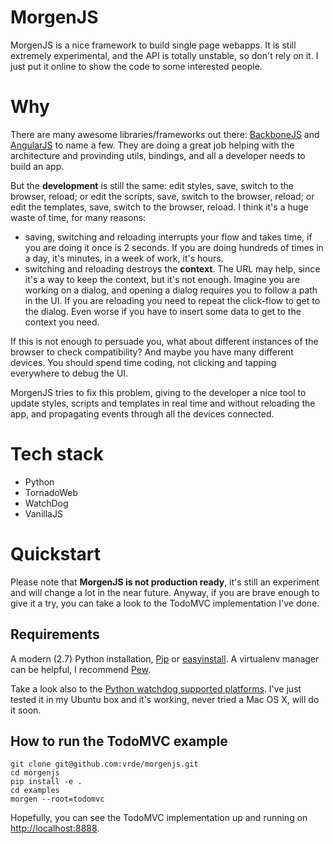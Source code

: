 MorgenJS
========

MorgenJS is a nice framework to build single page webapps.
It is still extremely experimental, and the API is totally unstable, so don't rely on it. I just put it online to show the code to some interested people.



Why
===
There are many awesome libraries/frameworks out there: [BackboneJS](http://backbonejs.org/) and [AngularJS](http://angularjs.org/) to name a few. They are doing a great job helping with the architecture and provinding utils, bindings, and all a developer needs to build an app.

But the **development** is still the same: edit styles, save, switch to the browser, reload; or edit the scripts, save, switch to the browser, reload; or edit the templates, save, switch to the browser, reload. I think it's a huge waste of time, for many reasons:
- saving, switching and reloading interrupts your flow and takes time, if you are doing it once is 2 seconds. If you are doing hundreds of times in a day, it's minutes, in a week of work, it's hours.
- switching and reloading destroys the **context**. The URL may help, since it's a way to keep the context, but it's not enough. Imagine you are working on a dialog, and opening a dialog requires you to follow a path in the UI. If you are reloading you need to repeat the click-flow to get to the dialog. Even worse if you have to insert some data to get to the context you need.

If this is not enough to persuade you, what about different instances of the browser to check compatibility? And maybe you have many different devices. You should spend time coding, not clicking and tapping everywhere to debug the UI.

MorgenJS tries to fix this problem, giving to the developer a nice tool to update styles, scripts and templates in real time and without reloading the app, and propagating events through all the devices connected.



Tech stack
==========
- Python
- TornadoWeb
- WatchDog
- VanillaJS



Quickstart
==========
Please note that **MorgenJS is not production ready**, it's still an experiment and will change a lot in the near future. Anyway, if you are brave enough to give it a try, you can take a look to the TodoMVC implementation I've done.

Requirements
------------
A modern (2.7) Python installation, [Pip](http://www.pip-installer.org/) or [easyinstall](http://pythonhosted.org/distribute/easy_install.html). A virtualenv manager can be helpful, I recommend [Pew](https://github.com/berdario/invewrapper).

Take a look also to the [Python watchdog supported platforms](http://pythonhosted.org/watchdog/installation.html#supported-platforms-and-caveats). I've just tested it in my Ubuntu box and it's working, never tried a Mac OS X, will do it soon.



How to run the TodoMVC example
------------------------------


    git clone git@github.com:vrde/morgenjs.git
    cd morgenjs
    pip install -e .
    cd examples
    morgen --root=todomvc

Hopefully, you can see the TodoMVC implementation up and running on [http://localhost:8888](http://localhost:8888).



